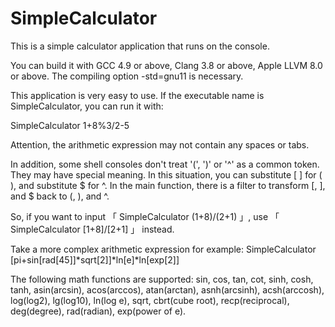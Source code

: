 # SimpleCalculator
This is a simple calculator application that runs on the console.

You can build it with GCC 4.9 or above, Clang 3.8 or above, Apple LLVM 8.0 or above. The compiling option -std=gnu11 is necessary.

This application is very easy to use. If the executable name is SimpleCalculator, you can run it with:

SimpleCalculator 1+8%3/2-5

Attention, the arithmetic expression may not contain any spaces or tabs.

In addition, some shell consoles don't treat '(', ')' or '^' as a common token. They may have special meaning. In this situation, you can substitute [ ] for ( ), and substitute $ for ^. In the main function, there is a filter to transform [, ], and $ back to (, ), and ^.

So, if you want to input 「 SimpleCalculator (1+8)/(2+1) 」, use 「 SimpleCalculator [1+8]/[2+1] 」 instead.

Take a more complex arithmetic expression for example: 
SimpleCalculator [pi+sin[rad[45]]\*sqrt[2]]\*ln[e]\*ln[exp[2]]

The following math functions are supported: sin, cos, tan, cot, sinh, cosh, tanh, asin(arcsin), acos(arccos), atan(arctan), asnh(arcsinh), acsh(arccosh), log(log2), lg(log10), ln(log e), sqrt, cbrt(cube root), recp(reciprocal), deg(degree), rad(radian), exp(power of e).
